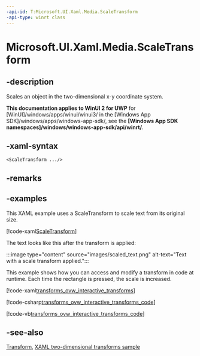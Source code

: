 ```yaml
---
-api-id: T:Microsoft.UI.Xaml.Media.ScaleTransform
-api-type: winrt class
---
```


<!-- Class syntax.
public class ScaleTransform : Windows.UI.Xaml.Media.Transform, Windows.UI.Xaml.Media.IScaleTransform
-->

# Microsoft.UI.Xaml.Media.ScaleTransform

## -description

Scales an object in the two-dimensional x-y coordinate system.

**This documentation applies to WinUI 2 for UWP** for [WinUI]/windows/apps/winui/winui3/ in the [Windows App SDK]/windows/apps/windows-app-sdk/, see the **[Windows App SDK namespaces]/windows/windows-app-sdk/api/winrt/**.

## -xaml-syntax

```xaml
<ScaleTransform .../>
```

## -remarks

## -examples

This XAML example uses a ScaleTransform to scale text from its original size.

[!code-xaml[ScaleTransform](../microsoft.ui.xaml/code/transforms/csharp/Scale_Transform.xaml#SnippetScaleTransform)]

The text looks like this after the transform is applied:

:::image type="content" source="images/scaled_text.png" alt-text="Text with a scale transform applied.":::

This example shows how you can access and modify a transform in code at runtime. Each time the rectangle is pressed, the scale is increased.

[!code-xaml[transforms_ovw_interactive_transforms](../microsoft.ui.xaml.media/code/transforms_ovw_interactive_transforms/csharp/Page.xaml#Snippettransforms_ovw_interactive_transforms)]

[!code-csharp[transforms_ovw_interactive_transforms_code](../microsoft.ui.xaml.media/code/transforms_ovw_interactive_transforms/csharp/Page.xaml.cs#Snippettransforms_ovw_interactive_transforms_code)]

[!code-vb[transforms_ovw_interactive_transforms_code](../microsoft.ui.xaml.media/code/transforms_ovw_interactive_transforms/vbnet/Page.xaml.vb#Snippettransforms_ovw_interactive_transforms_code)]

## -see-also

[Transform](transform.md), [XAML two-dimensional transforms sample](https://github.com/microsoftarchive/msdn-code-gallery-microsoft/tree/master/Official%20Windows%20Platform%20Sample/Windows%208.1%20Store%20app%20samples/99866-Windows%208.1%20Store%20app%20samples/XAML%20two-dimensional%20transforms%20sample)

